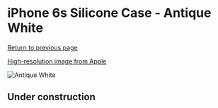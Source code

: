 # iPhone 6s Silicone Case - Antique White

[Return to previous page](/iphone_6)

[High-resolution image from Apple](https://store.storeimages.cdn-apple.com/8756/as-images.apple.com/is/MLCX2?wid=4500&hei=4500&fmt=png)

<div style="width: 512px"><img src="/almost_uncompressed/MLCX2.webp" alt="Antique White"></div>

## Under construction
